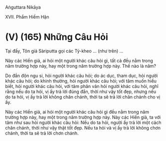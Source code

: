 Aṅguttara Nikāya

XVII. Phẩm Hiềm Hận

# (V) (165) Những Câu Hỏi

Tại đấy, Tôn giả Sàriputta gọi các Tỷ-kheo … (như trên) …

Này các Hiền giả, ai hỏi một người khác câu hỏi gì, tất cả đều nằm trong năm trường hợp này, hay một trong năm trường hợp này. Thế nào là năm?

Do đần độn ngu si, hỏi người khác câu hỏi; do ác dục, tham dục, hỏi người khác câu hỏi; do khinh thường, hỏi người khác câu hỏi; với tâm muốn hiểu biết, hỏi người khác câu hỏi, với tâm phân vân hỏi người khác câu hỏi, nghĩ rằng nếu do ta hỏi, vị ấy trả lời đúng đắn, thời như vậy tốt đẹp, nhưng nếu do ta hỏi, vị ấy trả lời không chân chánh, thời ta sẽ trả lời chân chánh cho vị ấy.

Này các Hiền giả, ai hỏi một người khác câu hỏi gì đều nằm trong năm trường hợp này, hay một trong năm trường hợp này. Này các Hiền giả, ta với tâm như sau hỏi người khác câu hỏi: Nếu do ta hỏi, người ấy trả lời một cách chân chánh, thời như vậy thật tốt đẹp. Nếu ta hỏi và vị ấy trả lời không chơn chánh, thời ta sẽ trả lời chơn chánh.

